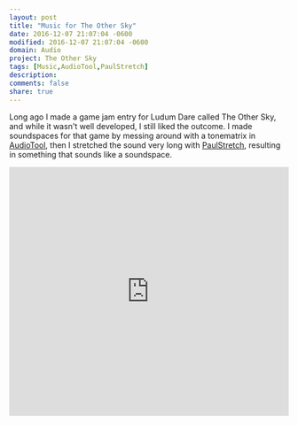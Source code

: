 ```yaml
---
layout: post
title: "Music for The Other Sky"
date: 2016-12-07 21:07:04 -0600
modified: 2016-12-07 21:07:04 -0600
domain: Audio
project: The Other Sky
tags: [Music,AudioTool,PaulStretch]
description:
comments: false
share: true
---
```


Long ago I made a game jam entry for Ludum Dare called The Other Sky, and while it wasn't well developed, I still liked the outcome. I made soundspaces for that game by messing around with a tonematrix in [AudioTool](https://www.audiotool.com/), then I stretched the sound very long with [PaulStretch](http://hypermammut.sourceforge.net/paulstretch/), resulting in something that sounds like a soundspace.

<iframe width="100%" height="450" scrolling="no" frameborder="no" src="https://w.soundcloud.com/player/?url=https%3A//api.soundcloud.com/playlists/48681746&amp;auto_play=false&amp;hide_related=false&amp;show_comments=true&amp;show_user=true&amp;show_reposts=false&amp;visual=true"></iframe>
